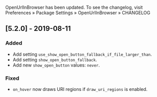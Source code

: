 OpenUrlInBrowser has been updated. To see the changelog, visit
Preferences » Package Settings » OpenUrlInBrowser » CHANGELOG


## [5.2.0] - 2019-08-11

### Added
- Add setting `use_show_open_button_fallback_if_file_larger_than`.
- Add setting `show_open_button_fallback`.
- Add new `show_open_button` values: `never`.

### Fixed
- `on_hover` now draws URI regions if `draw_uri_regions` is enabled.
